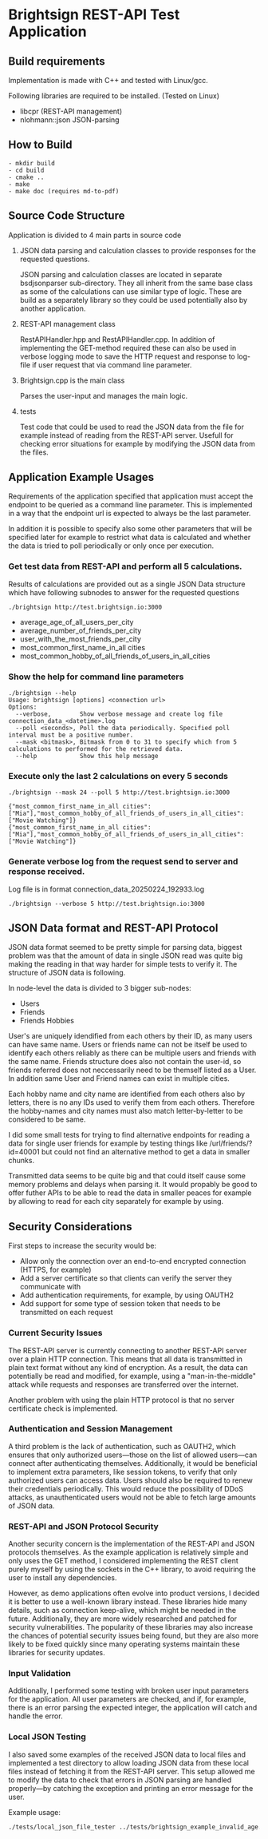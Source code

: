 # Brightsign REST-API Test Application

## Build requirements

Implementation is made with C++ and tested with Linux/gcc.

Following libraries are required to be installed. (Tested on Linux)

- libcpr			(REST-API management)
- nlohmann::json	JSON-parsing

## How to Build
```
- mkdir build
- cd build
- cmake ..
- make
- make doc (requires md-to-pdf)
```

## Source Code Structure

Application is divided to 4 main parts in source code

1) JSON data parsing and calculation classes to provide responses for the requested questions.
   
   JSON parsing and calculation classes are located in separate bsdjsonparser sub-directory.
   They all inherit from the same base class as some of the calculations can use similar type of logic.
   These are build as a separately library so they could be used potentially also by another application.
2) REST-API management class
   
   RestAPIHandler.hpp and RestAPIHandler.cpp. In addition of implementing the GET-method required
   these can also be used in verbose logging mode to save the HTTP request and response to log-file
   if user request that via command line parameter.
   
3) Brightsign.cpp is the main class

   Parses the user-input and manages the main logic.
   
4) tests

   Test code that could be used to read the JSON data from the file for example instead of reading from the
   REST-API server. Usefull for checking error situations for example by modifying the JSON data from the files.

## Application Example Usages

Requirements of the application specified that application must accept the endpoint to be queried as a command line parameter.
This is implemented in a way that the endpoint url is expected to always be the last parameter.

In addition it is possible to specify also some other parameters that will be specified later for example
to restrict what data is calculated and whether the data is tried to poll periodically or only once per execution.

### Get test data from REST-API and perform all 5 calculations.

Results of calculations are provided out as a single JSON Data structure which have following subnodes to answer
for the requested questions

```
./brightsign http://test.brightsign.io:3000
```

- average_age_of_all_users_per_city 
- average_number_of_friends_per_city
- user_with_the_most_friends_per_city
- most_common_first_name_in_all cities
- most_common_hobby_of_all_friends_of_users_in_all_cities

### Show the help for command line parameters

```
./brightsign --help
Usage: brightsign [options] <connection url>
Options:
  --verbose,        Show verbose message and create log file connection_data_<datetime>.log
  --poll <seconds>, Poll the data periodically. Specified poll interval must be a positive number.
  --mask <bitmask>, Bitmask from 0 to 31 to specify which from 5 calculations to performed for the retrieved data.
  --help            Show this help message
```

### Execute only the last 2 calculations on every 5 seconds

```
./brightsign --mask 24 --poll 5 http://test.brightsign.io:3000

{"most_common_first_name_in_all cities":["Mia"],"most_common_hobby_of_all_friends_of_users_in_all_cities":["Movie Watching"]}
{"most_common_first_name_in_all cities":["Mia"],"most_common_hobby_of_all_friends_of_users_in_all_cities":["Movie Watching"]}
```

### Generate verbose log from the request send to server and response received.

Log file is in format connection_data_20250224_192933.log

```
./brightsign --verbose 5 http://test.brightsign.io:3000
```

## JSON Data format and REST-API Protocol

JSON data format seemed to be pretty simple for parsing data, biggest problem was that the amount of data in single
JSON read was quite big making the reading in that way harder for simple tests to verify it. The structure of JSON data is
following.

In node-level the data is divided to 3 bigger sub-nodes:
- Users
- Friends
- Friends Hobbies

User's are uniquely idendified from each others by their ID, as many users can have same name.
Users or friends name can not be itself be used to identify each others reliably as there can be multiple
users and friends with the same name. Friends structure does also not contain the user-id, so friends referred
does not neccessarily need to be themself listed as a User. In addition same User and Friend names can exist in multiple cities.

Each hobby name and city name are identified from each others also by letters, there is no any IDs used to verify them from each others.
Therefore the hobby-names and city names must also match letter-by-letter to be considered to be same.

I did some small tests for trying to find alternative endpoints for reading a data for single user friends for example by testing things like
/url/friends/?id=40001 but could not find an alternative method to get a data in smaller chunks.

Transmitted data seems to be quite big and that could itself cause some memory problems and delays when parsing it.
It would propably be good to offer futher APIs to be able to read the data in smaller peaces for example by allowing to
read for each city separately for example by using.

## Security Considerations

First steps to increase the security would be:
- Allow only the connection over an end-to-end encrypted connection (HTTPS, for example)
- Add a server certificate so that clients can verify the server they communicate with
- Add authentication requirements, for example, by using OAUTH2
- Add support for some type of session token that needs to be transmitted on each request

### Current Security Issues

The REST-API server is currently connecting to another REST-API server over a plain HTTP connection. This means that all data is transmitted in plain text format without any kind of encryption. As a result, the data can potentially be read and modified, for example, using a "man-in-the-middle" attack while requests and responses are transferred over the internet.

Another problem with using the plain HTTP protocol is that no server certificate check is implemented. 

### Authentication and Session Management

A third problem is the lack of authentication, such as OAUTH2, which ensures that only authorized users—those on the list of allowed users—can connect after authenticating themselves. Additionally, it would be beneficial to implement extra parameters, like session tokens, to verify that only authorized users can access data. Users should also be required to renew their credentials periodically. This would reduce the possibility of DDoS attacks, as unauthenticated users would not be able to fetch large amounts of JSON data.

### REST-API and JSON Protocol Security

Another security concern is the implementation of the REST-API and JSON protocols themselves. As the example application is relatively simple and only uses the GET method, I considered implementing the REST client purely myself by using the sockets in the C++ library, to avoid requiring the user to install any dependencies.

However, as demo applications often evolve into product versions, I decided it is better to use a well-known library instead. These libraries hide many details, such as connection keep-alive, which might be needed in the future. Additionally, they are more widely researched and patched for security vulnerabilities. The popularity of these libraries may also increase the chances of potential security issues being found, but they are also more likely to be fixed quickly since many operating systems maintain these libraries for security updates.

### Input Validation

Additionally, I performed some testing with broken user input parameters for the application. All user parameters are checked, and if, for example, there is an error parsing the expected integer, the application will catch and handle the error.

### Local JSON Testing

I also saved some examples of the received JSON data to local files and implemented a test directory to allow loading JSON data from these local files instead of fetching it from the REST-API server. This setup allowed me to modify the data to check that errors in JSON parsing are handled properly—by catching the exception and printing an error message for the user.

Example usage:

```bash
./tests/local_json_file_tester ../tests/brightsign_example_invalid_age.json
